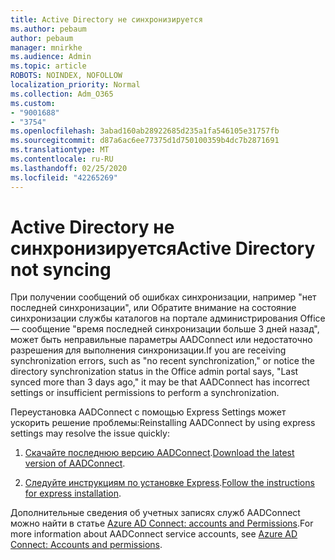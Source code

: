 ```yaml
---
title: Active Directory не синхронизируется
ms.author: pebaum
author: pebaum
manager: mnirkhe
ms.audience: Admin
ms.topic: article
ROBOTS: NOINDEX, NOFOLLOW
localization_priority: Normal
ms.collection: Adm_O365
ms.custom:
- "9001688"
- "3754"
ms.openlocfilehash: 3abad160ab28922685d235a1fa546105e31757fb
ms.sourcegitcommit: d87a6ac6ee77375d1d750100359b4dc7b2871691
ms.translationtype: MT
ms.contentlocale: ru-RU
ms.lasthandoff: 02/25/2020
ms.locfileid: "42265269"
---
```

# <a name="active-directory-not-syncing"></a><span data-ttu-id="bbed8-102">Active Directory не синхронизируется</span><span class="sxs-lookup"><span data-stu-id="bbed8-102">Active Directory not syncing</span></span>

<span data-ttu-id="bbed8-103">При получении сообщений об ошибках синхронизации, например "нет последней синхронизации", или Обратите внимание на состояние синхронизации службы каталогов на портале администрирования Office — сообщение "время последней синхронизации больше 3 дней назад", может быть неправильные параметры AADConnect или недостаточно разрешения для выполнения синхронизации.</span><span class="sxs-lookup"><span data-stu-id="bbed8-103">If you are receiving synchronization errors, such as "no recent synchronization," or notice the directory synchronization status in the Office admin portal says, "Last synced more than 3 days ago," it may be that AADConnect has incorrect settings or insufficient permissions to perform a synchronization.</span></span>  

<span data-ttu-id="bbed8-104">Переустановка AADConnect с помощью Express Settings может ускорить решение проблемы:</span><span class="sxs-lookup"><span data-stu-id="bbed8-104">Reinstalling AADConnect by using express settings may resolve the issue quickly:</span></span>

1. <span data-ttu-id="bbed8-105">[Скачайте последнюю версию AADConnect](https://go.microsoft.com/fwlink/?LinkId=615771).</span><span class="sxs-lookup"><span data-stu-id="bbed8-105">[Download the latest version of AADConnect](https://go.microsoft.com/fwlink/?LinkId=615771).</span></span>

2. <span data-ttu-id="bbed8-106">[Следуйте инструкциям по установке Express](https://docs.microsoft.com/azure/active-directory/hybrid/how-to-connect-install-express).</span><span class="sxs-lookup"><span data-stu-id="bbed8-106">[Follow the instructions for express installation](https://docs.microsoft.com/azure/active-directory/hybrid/how-to-connect-install-express).</span></span>

<span data-ttu-id="bbed8-107">Дополнительные сведения об учетных записях служб AADConnect можно найти в статье [Azure AD Connect: accounts and Permissions](https://docs.microsoft.com/azure/active-directory/hybrid/reference-connect-accounts-permissions).</span><span class="sxs-lookup"><span data-stu-id="bbed8-107">For more information about AADConnect service accounts, see [Azure AD Connect: Accounts and permissions](https://docs.microsoft.com/azure/active-directory/hybrid/reference-connect-accounts-permissions).</span></span>
